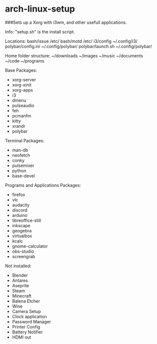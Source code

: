 # arch-linux-setup
###Sets up a Xorg with i3wm, and other usefull applications.

Info:
"setup.sh" is the install script.

Locations:
bash/issue			/etc/
bash/motd			/etc/
i3/config			~/.config/i3/
polybar/config.ini	~/.config/polybar/
polybar/launch.sh	~/.config/polybar/

Home folder structure:
~/downloads
~/images
~/music
~/documents
~/code
~/programs

Base Packages:
* xorg-server
* xorg-xinit
* xorg-apps
* i3 
* dmenu 
* pulseaudio 
* feh 
* pcmanfm
* kitty 
* xrandr
* polybar

Terminal Packages:
* man-db
* neofetch
* conky
* pulsemixer
* python
* base-devel

Programs and Applications Packages:
* firefox 
* vlc
* audacity
* discord
* arduino
* libreoffice-still
* inkscape
* geogebra
* virtualbox
* kcalc 
* gnome-calculator
* obs-studio
* screengrab

Not installed:
* Blender
* Antares
* Aseprite
* Steam
* Minecraft
* Balena Etcher
* Wine
* Camera Setup
* Clock application
* Password Manager
* Printer Config
* Battery Notifier
* HDMI out
